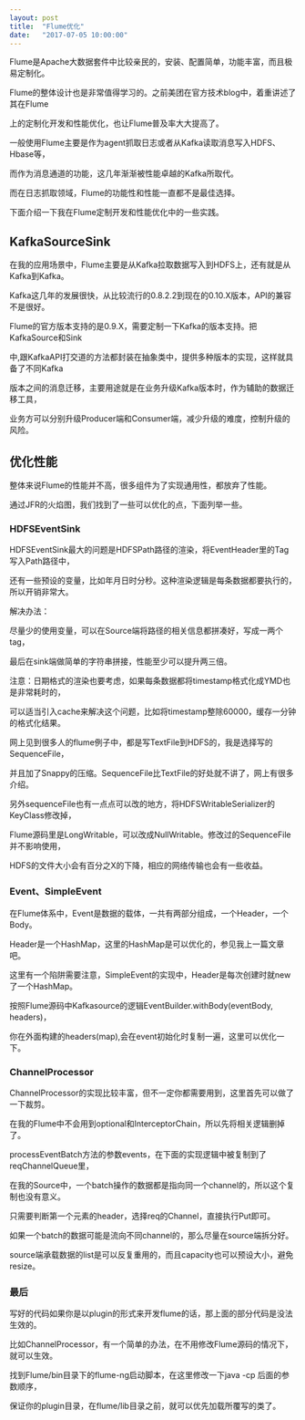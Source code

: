 ```yaml
---
layout: post
title:  "Flume优化"
date:   "2017-07-05 10:00:00"
---
```


Flume是Apache大数据套件中比较亲民的，安装、配置简单，功能丰富，而且极易定制化。

Flume的整体设计也是非常值得学习的。之前美团在官方技术blog中，着重讲述了其在Flume

上的定制化开发和性能优化，也让Flume普及率大大提高了。

一般使用Flume主要是作为agent抓取日志或者从Kafka读取消息写入HDFS、Hbase等，

而作为消息通道的功能，这几年渐渐被性能卓越的Kafka所取代。

而在日志抓取领域，Flume的功能性和性能一直都不是最佳选择。

下面介绍一下我在Flume定制开发和性能优化中的一些实践。

## KafkaSourceSink

在我的应用场景中，Flume主要是从Kafka拉取数据写入到HDFS上，还有就是从Kafka到Kafka。

Kafka这几年的发展很快，从比较流行的0.8.2.2到现在的0.10.X版本，API的兼容不是很好。

Flume的官方版本支持的是0.9.X，需要定制一下Kafka的版本支持。把KafkaSource和Sink

中,跟KafkaAPI打交道的方法都封装在抽象类中，提供多种版本的实现，这样就具备了不同Kafka

版本之间的消息迁移，主要用途就是在业务升级Kafka版本时，作为辅助的数据迁移工具，

业务方可以分别升级Producer端和Consumer端，减少升级的难度，控制升级的风险。

## 优化性能

整体来说Flume的性能并不高，很多组件为了实现通用性，都放弃了性能。

通过JFR的火焰图，我们找到了一些可以优化的点，下面列举一些。

### HDFSEventSink

HDFSEventSink最大的问题是HDFSPath路径的渲染，将EventHeader里的Tag写入Path路径中，

还有一些预设的变量，比如年月日时分秒。这种渲染逻辑是每条数据都要执行的，所以开销非常大。

解决办法：

尽量少的使用变量，可以在Source端将路径的相关信息都拼凑好，写成一两个tag，

最后在sink端做简单的字符串拼接，性能至少可以提升两三倍。

注意：日期格式的渲染也要考虑，如果每条数据都将timestamp格式化成YMD也是非常耗时的，

可以适当引入cache来解决这个问题，比如将timestamp整除60000，缓存一分钟的格式化结果。

网上见到很多人的flume例子中，都是写TextFile到HDFS的，我是选择写的SequenceFile，

并且加了Snappy的压缩。SequenceFile比TextFile的好处就不讲了，网上有很多介绍。

另外sequenceFile也有一点点可以改的地方，将HDFSWritableSerializer的KeyClass修改掉，

Flume源码里是LongWritable，可以改成NullWritable。修改过的SequenceFile并不影响使用，

HDFS的文件大小会有百分之X的下降，相应的网络传输也会有一些收益。

### Event、SimpleEvent

在Flume体系中，Event是数据的载体，一共有两部分组成，一个Header，一个Body。

Header是一个HashMap，这里的HashMap是可以优化的，参见我上一篇文章吧。

这里有一个陷阱需要注意，SimpleEvent的实现中，Header是每次创建时就new了一个HashMap。

按照Flume源码中Kafkasource的逻辑EventBuilder.withBody(eventBody, headers)，

你在外面构建的headers(map),会在event初始化时复制一遍，这里可以优化一下。

### ChannelProcessor

ChannelProcessor的实现比较丰富，但不一定你都需要用到，这里首先可以做了一下裁剪。

在我的Flume中不会用到optional和InterceptorChain，所以先将相关逻辑删掉了。

processEventBatch方法的参数events，在下面的实现逻辑中被复制到了reqChannelQueue里，

在我的Source中，一个batch操作的数据都是指向同一个channel的，所以这个复制也没有意义。

只需要判断第一个元素的header，选择req的Channel，直接执行Put即可。

如果一个batch的数据可能是流向不同channel的，那么尽量在source端拆分好。

source端承载数据的list是可以反复重用的，而且capacity也可以预设大小，避免resize。

### 最后

写好的代码如果你是以plugin的形式来开发flume的话，那上面的部分代码是没法生效的。

比如ChannelProcessor，有一个简单的办法，在不用修改Flume源码的情况下，就可以生效。

找到Flume/bin目录下的flume-ng启动脚本，在这里修改一下java -cp 后面的参数顺序，

保证你的plugin目录，在flume/lib目录之前，就可以优先加载所覆写的类了。
